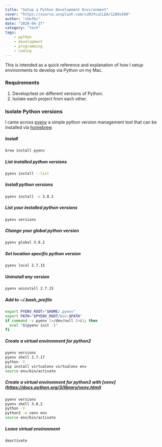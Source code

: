 ```yaml
---
title: "Setup a Python Development Environment"
cover: "https://source.unsplash.com/cxMJYcuCLEA/1280x500"
author: "chefbc"
date: "2020-04-27"
category: "tech"
tags:
    - python
    - development
    - programming
    - coding
---
```


This is intended as a quick reference and explanation of how I setup environments to develop via Python on my Mac.

### Requirements
1. Develop/test on different versions of Python.
2. Isolate each project from each other.


### Isolate Python versions
I came across [pyenv](https://github.com/pyenv/pyenv) a simple python version management tool that can be installed via [homebrew](https://docs.brew.sh/Homebrew-and-Python).

##### Install
```bash
brew install pyenv
```

##### List installed python versions
```bash
pyenv install --list
```

##### Install python versions
```bash
pyenv install -v 3.8.2
```

##### List your installed python versions
```bash
pyenv versions
```

##### Change your global python version
```bash
pyenv global 3.8.2
```

##### Set location specific python version
```bash
pyenv local 2.7.15
```

##### Uninstall any version
```bash
pyenv uninstall 2.7.15
```

##### Add to ~/.bash_profile
```bash
export PYENV_ROOT="$HOME/.pyenv"
export PATH="$PYENV_ROOT/bin:$PATH"
if command -v pyenv 1>/dev/null 2>&1; then
  eval "$(pyenv init -)"
fi
```

##### Create a virtual environment for python2
```bash
pyenv versions
pyenv shell 2.7.17
python -V
pip install virtualenv virtualenv env
source env/bin/activate
```

##### Create a virtual environment for python3 with [venv] (https://docs.python.org/3/library/venv.html)
```bash
pyenv versions
pyenv shell 3.8.2
python -V
python3 -m venv env
source env/bin/activate
```

##### Leave virtual environment
```bash
deactivate
```
